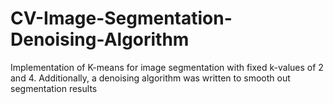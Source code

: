 # CV-Image-Segmentation-Denoising-Algorithm
Implementation of K-means for image segmentation with fixed k-values of 2 and 4. Additionally, a denoising algorithm was written to smooth out segmentation results
